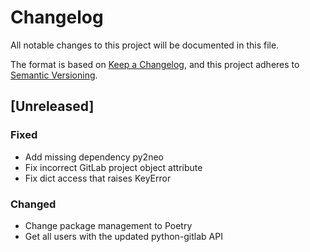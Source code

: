 # Changelog
All notable changes to this project will be documented in this file.

The format is based on [Keep a Changelog](https://keepachangelog.com/en/1.1.0/),
and this project adheres to [Semantic Versioning](https://semver.org/spec/v2.0.0.html).

## [Unreleased]
### Fixed
- Add missing dependency py2neo
- Fix incorrect GitLab project object attribute
- Fix dict access that raises KeyError

### Changed
- Change package management to Poetry
- Get all users with the updated python-gitlab API

